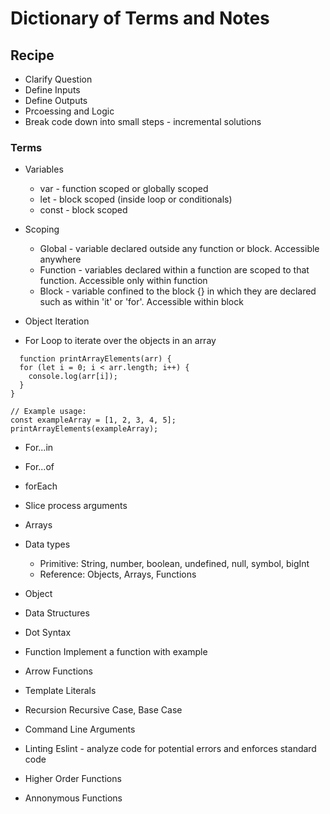 # Dictionary of Terms and Notes

## Recipe
  - Clarify Question
  - Define Inputs
  -  Define Outputs
  -  Prcoessing and Logic
  -  Break code down into small steps - incremental solutions
  
### Terms

* Variables
  - var - function scoped or globally scoped
  - let - block scoped (inside loop or conditionals)
  - const - block scoped




* Scoping
  - Global - variable declared outside any function or block. Accessible anywhere
  - Function - variables declared within a function are scoped to that function. Accessible only within function
  - Block - variable confined to the block {} in which they are declared such as within 'it' or 'for'. Accessible within block




* Object Iteration
* For Loop to iterate over the objects in an array
```
  function printArrayElements(arr) {
  for (let i = 0; i < arr.length; i++) {
    console.log(arr[i]);
  }
}

// Example usage:
const exampleArray = [1, 2, 3, 4, 5];
printArrayElements(exampleArray); 
```


*  For...in

* For...of

* forEach




* Slice process arguments
* Arrays
* Data types
  - Primitive: String, number, boolean, undefined, null, symbol, bigInt
  - Reference: Objects, Arrays, Functions
* Object
* Data Structures
* Dot Syntax


* Function
    Implement a function with example

* Arrow Functions

* Template Literals

* Recursion
  Recursive Case, Base Case

* Command Line Arguments

* Linting
  Eslint - analyze code for potential errors and enforces standard code

* Higher Order Functions

* Annonymous Functions





